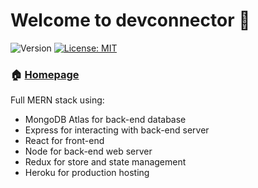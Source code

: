 # Welcome to devconnector 👋
![Version](https://img.shields.io/badge/version-1.0.0-blue.svg?cacheSeconds=2592000)
[![License: MIT](https://img.shields.io/badge/License-MIT-yellow.svg)](#)

### 🏠 [Homepage](https://github.com/cdpeca/devconnector)

Full MERN stack using:
* MongoDB Atlas for back-end database
* Express for interacting with back-end server
* React for front-end
* Node for back-end web server
* Redux for store and state management
* Heroku for production hosting
